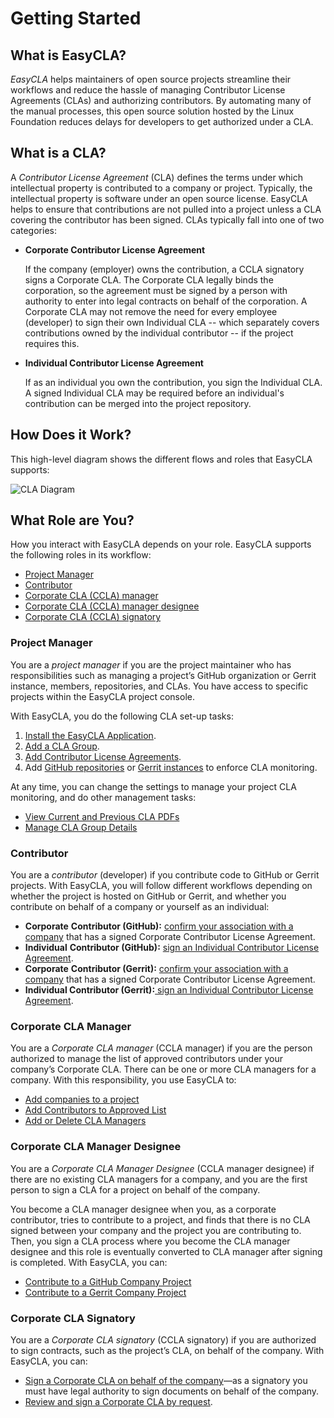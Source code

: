 # Getting Started

## What is EasyCLA? <a id="what-is-easycla"></a>

_EasyCLA_ helps maintainers of open source projects streamline their workflows and reduce the hassle of managing Contributor License Agreements \(CLAs\) and authorizing contributors. By automating many of the manual processes, this open source solution hosted by the Linux Foundation reduces delays for developers to get authorized under a CLA.

## What is a CLA? <a id="what-is-a-cla"></a>

A _Contributor License Agreement_ \(CLA\) defines the terms under which intellectual property is contributed to a company or project. Typically, the intellectual property is software under an open source license. EasyCLA helps to ensure that contributions are not pulled into a project unless a CLA covering the contributor has been signed. CLAs typically fall into one of two categories:

* **Corporate Contributor License Agreement**

  If the company \(employer\) owns the contribution, a CCLA signatory signs a Corporate CLA. The Corporate CLA legally binds the corporation, so the agreement must be signed by a person with authority to enter into legal contracts on behalf of the corporation. A Corporate CLA may not remove the need for every employee \(developer\) to sign their own Individual CLA -- which separately covers contributions owned by the individual contributor -- if the project requires this.

* **Individual Contributor License Agreement**

  If as an individual you own the contribution, you sign the Individual CLA. A signed Individual CLA may be required before an individual's contribution can be merged into the project repository.

## How Does it Work? <a id="how-does-it-work"></a>

This high-level diagram shows the different flows and roles that EasyCLA supports:

![CLA Diagram](../../../.gitbook/assets/cla_diagram_v8.png)

## What Role are You? <a id="what-role-are-you"></a>

How you interact with EasyCLA depends on your role. EasyCLA supports the following roles in its workflow:

* [Project Manager](./#project-manager)
* [Contributor](./#contributor)
* [Corporate CLA \(CCLA\) manager](./#corporate-cla-manager)
* [Corporate CLA \(CCLA\) manager designee](./#corporate-cla-manager-designee)
* [Corporate CLA \(CCLA\) signatory](./#corporate-cla-signatory-1)

### Project Manager <a id="project-manager"></a>

You are a _project manager_ if you are the project maintainer who has responsibilities such as managing a project’s GitHub organization or Gerrit instance, members, repositories, and CLAs. You have access to specific projects within the EasyCLA project console.

With EasyCLA, you do the following CLA set-up tasks:

1. [Install the EasyCLA Application](../project-managers/configure-the-easycla-application.md).
2. [Add a CLA Group](../project-managers/add-a-cla-group.md).
3. [Add Contributor License Agreements](../project-managers/add-contributor-license-agreements.md).
4. Add [GitHub repositories](../project-managers/add-github-repositories-to-cla-monitoring-or-remove-them-from-cla-monitoring.md) or [Gerrit instances](../project-managers/add-gerrit-instances-to-cla-monitoring-or-delete-them-from-cla-monitoring.md) to enforce CLA monitoring.

At any time, you can change the settings to manage your project CLA monitoring, and do other management tasks:

* [View Current and Previous CLA PDFs](../project-managers/view-current-and-previous-cla-pdfs.md)
* [Manage CLA Group Details](../project-managers/manage-cla-group-details.md)

### Contributor <a id="contributor"></a>

You are a _contributor_ \(developer\) if you contribute code to GitHub or Gerrit projects. With EasyCLA, you will follow different workflows depending on whether the project is hosted on GitHub or Gerrit, and whether you contribute on behalf of a company or yourself as an individual:

* **Corporate** **Contributor \(GitHub\):** [confirm your association with a company](../contributors/contribute-to-a-corporate-github-project.md) that has a signed Corporate Contributor License Agreement.
* **Individual** **Contributor \(GitHub\):** [sign an Individual Contributor License Agreement](../contributors/sign-a-cla-as-an-individual-contributor-to-github.md).
* **Corporate** **Contributor \(Gerrit\):** [confirm your association with a company](../contributors/contribute-to-a-corporate-gerrit-project.md) that has a signed Corporate Contributor License Agreement.
* **Individual Contributor \(Gerrit\):**[ sign an Individual Contributor License Agreement](../contributors/contribute-to-a-corporate-gerrit-project.md).

### Corporate CLA Manager <a id="corporate-cla-manager"></a>

You are a _Corporate CLA manager_ \(CCLA manager\) if you are the person authorized to manage the list of approved contributors under your company’s Corporate CLA. There can be one or more CLA managers for a company. With this responsibility, you use EasyCLA to:

* [Add companies to a project](../ccla-managers-and-ccla-signatories/add-a-company-to-a-project.md)
* [Add Contributors to Approved List](../ccla-managers-and-ccla-signatories/approve-contributors.md)
* [Add or Delete CLA Managers](../ccla-managers-and-ccla-signatories/add-or-delete-cla-managers.md)

### Corporate CLA Manager Designee

You are a _Corporate CLA Manager Designee_ \(CCLA manager designee\) if there are no existing CLA managers for a company, and  you are the first person to sign a CLA for a project on behalf of the company.

You become a CLA manager designee when you, as a corporate contributor, tries to contribute to a project, and finds that there is no CLA signed between your company and the project you are contributing to. Then, you sign a CLA process where you become the CLA manager designee and this role is eventually converted to CLA manager after signing is completed. With EasyCLA, you can:

* [Contribute to a GitHub Company Project](../contributors/contribute-to-a-corporate-github-project.md)
* [Contribute to a Gerrit Company Project](../contributors/contribute-to-a-corporate-gerrit-project.md)

### Corporate CLA Signatory <a id="corporate-cla-signatory"></a>

You are a _Corporate CLA signatory_ \(CCLA signatory\) if you are authorized to sign contracts, such as the project’s CLA, on behalf of the company. With EasyCLA, you can:

* ​[Sign a Corporate CLA on behalf of the company](../ccla-managers-and-ccla-signatories/sign-a-corporate-cla-on-behalf-of-the-company.md)—as a signatory you must have legal authority to sign documents on behalf of the company.
* [Review and sign a Corporate CLA by request](../ccla-managers-and-ccla-signatories/review-and-sign-a-corporate-cla-by-request.md).

